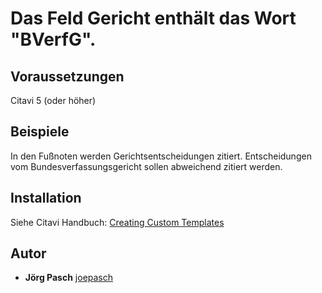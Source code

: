 # Das Feld Gericht enthält das Wort "BVerfG".

## Voraussetzungen
Citavi 5 (oder höher)

## Beispiele
In den Fußnoten werden Gerichtsentscheidungen zitiert. Entscheidungen vom Bundesverfassungsgericht sollen abweichend zitiert werden.

## Installation
Siehe Citavi Handbuch: [Creating Custom Templates](http://www.citavi.com/creating_custom_templates)

## Autor

* **Jörg Pasch** [joepasch](https://github.com/joepasch)
